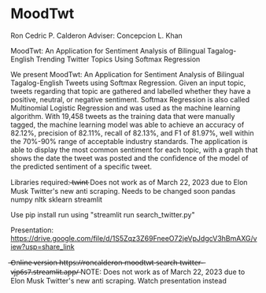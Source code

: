 # MoodTwt

Ron Cedric P. Calderon 
Adviser: Concepcion L. Khan

MoodTwt: An Application for Sentiment Analysis of Bilingual Tagalog-English Trending Twitter Topics Using Softmax Regression

We present MoodTwt: An Application for Sentiment Analysis of Bilingual Tagalog-English Tweets using Softmax Regression. 
Given an input topic, tweets regarding that topic are gathered and labelled whether they have a positive, neutral, or negative sentiment. 
Softmax Regression is also called Multinomial Logistic Regression and was used as the machine learning algorithm. 
With 19,458 tweets as the training data that were manually tagged,
the machine learning model was able to achieve an accuracy of 82.12\%, precision of 82.11\%, recall of 82.13\%, and F1 of 81.97\%, 
well within the 70\%-90\% range of acceptable industry standards. The application is able to display the most common sentiment for each topic, 
with a graph that shows the date the tweet was posted and the confidence of the model of the predicted sentiment of a specific tweet.

Libraries required:
̶t̶w̶i̶n̶t̶ Does not work as of March 22, 2023 due to Elon Musk Twitter's new anti scraping. Needs to be changed soon
pandas
numpy
nltk
sklearn
streamlit

Use pip install
run using "streamlit run search_twitter.py"

Presentation: https://drive.google.com/file/d/1S5Zqz3Z69FneeO72jeVpJdgcV3hBmAXG/view?usp=share_link

̶O̶n̶l̶i̶n̶e̶ ̶v̶e̶r̶s̶i̶o̶n̶ ̶h̶t̶t̶p̶s̶:̶/̶/̶r̶o̶n̶c̶a̶l̶d̶e̶r̶o̶n̶-̶m̶o̶o̶d̶t̶w̶t̶-̶s̶e̶a̶r̶c̶h̶-̶t̶w̶i̶t̶t̶e̶r̶-̶v̶j̶p̶6̶s̶7̶.̶s̶t̶r̶e̶a̶m̶l̶i̶t̶.̶a̶p̶p̶/̶ 
NOTE: Does not work as of March 22, 2023 due to Elon Musk Twitter's new anti scraping. Watch presentation instead

